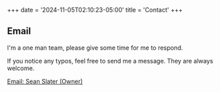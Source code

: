 +++
date = '2024-11-05T02:10:23-05:00'
title = 'Contact'
+++

## Email
I'm a one man team, please give some time for me to respond.

If you notice any typos, feel free to send me a message. They are always welcome.

[Email: Sean Slater (Owner)](email:sean@spslater.com)
